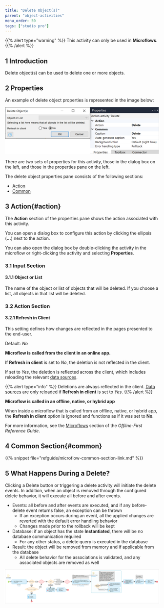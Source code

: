 ```yaml
---
title: "Delete Object(s)"
parent: "object-activities"
menu_order: 50
tags: ["studio pro"]
---
```


{{% alert type="warning" %}}
This activity can only be used in **Microflows**.
{{% /alert %}}

## 1 Introduction

Delete object(s) can be used to delete one or more objects.

## 2 Properties

An example of delete object properties is represented in the image below:

![delete object properties](attachments/object-activities/delete-properties.png)

There are two sets of properties for this activity, those in the dialog box on the left, and those in the properties pane on the left.

The delete object properties pane consists of the following sections:

* [Action](#action)
* [Common](#common)

## 3 Action{#action}

The **Action** section of the properties pane shows the action associated with this activity.

You can open a dialog box to configure this action by clicking the ellipsis (**…**) next to the action.

You can also open the dialog box by double-clicking the activity in the microflow or right-clicking the activity and selecting **Properties**.

### 3.1 Input Section

#### 3.1.1 Object or List

The name of the object or list of objects that will be deleted. If you choose a list, all objects in that list will be deleted.

### 3.2 Action Section

#### 3.2.1 Refresh in Client

This setting defines how changes are reflected in the pages presented to the end-user.

Default: *No*

**Microflow is called from the client in an online app.**

If **Refresh in client** is set to *No*, the deletion is not reflected in the client.

If set to *Yes*, the deletion is reflected across the client, which includes reloading the relevant [data sources](data-sources).

{{% alert type="info" %}}
Deletions are always reflected in the client. [Data sources](data-sources) are only reloaded if **Refresh in client** is set to *Yes*.
{{% /alert %}}

**Microflow is called in an offline, native, or hybrid app**

When inside a microflow that is called from an offline, native, or hybrid app, the **Refresh in client** option is ignored and functions as if it was set to **No**.

For more information, see the [Microflows](offline-first#microflows) section of the *Offline-First Reference Guide*.

## 4 Common Section{#common}

{{% snippet file="refguide/microflow-common-section-link.md" %}}

## 5 What Happens During a Delete?

Clicking a Delete button or triggering a delete activity will initiate the delete events. In addition, when an object is removed through the configured delete behavior, it will execute all before and after events.

* Events: all before and after events are executed, and if any before-delete event returns false, an exception can be thrown
	* If an exception occurs during an event, all the applied changes are reverted with the default error handling behavior
	* Changes made prior to the rollback will be kept 
* Database: if an object has the state **Instantiated**, there will be no database communication required
	* For any other status, a delete query is executed in the database
* Result: the object will be removed from memory and if applicable from the database
	* All delete behavior for the associations is validated, and any associated objects are removed as well

![](attachments/object-activities/18582171.png)
